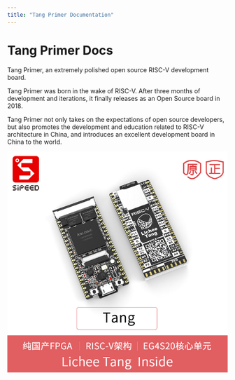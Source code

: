 ```yaml
---
title: "Tang Primer Documentation"
---
```


# Tang Primer Docs

Tang Primer, an extremely polished open source RISC-V development board.

Tang Primer was born in the wake of RISC-V. After three months of development and iterations, it finally releases as an Open Source board in 2018.

Tang Primer not only takes on the expectations of open source developers, but also promotes the development and education related to RISC-V architecture in China, and introduces an excellent development board in China to the world.

![Tang](/images/tang.jpg)

